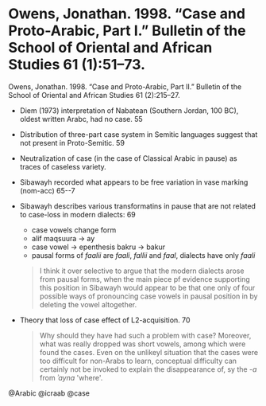 # Owens, Jonathan. 1998. “Case and Proto-Arabic, Part I.” Bulletin of the School of Oriental and African Studies 61 (1):51–73.
Owens, Jonathan. 1998. “Case and Proto-Arabic, Part II.” Bulletin of the School of Oriental and African Studies 61 (2):215–27.

- Diem (1973) interpretation of Nabatean (Southern Jordan, 100 BC), oldest written Arabc, had no case. 55

- Distribution of three-part case system in Semitic languages suggest that not present in Proto-Semitic. 59

- Neutralization of case (in the case of Classical Arabic in pause) as traces of caseless variety.  
 
- Sibawayh recorded what appears to be free variation in vase marking (nom-acc) 65--7

- Sibawayh describes various transformatins in pause that are not related to case-loss in modern dialects: 69
    - case vowels change form
    - alif maqsuura -> ay
    - case vowel -> epenthesis bakru -> bakur
    - pausal forms of *faalii* are *faali*, *fallii* and *faal*, dialects have only *faali*

    > I think it over selective to argue that the modern dialects arose from pausal forms, when the main piece pf evidence supporting this position in Sibawayh would appear to be that one only of four possible ways of pronouncing case vowels in pausal position in by deleting the vowel altogether.

- Theory that loss of case effect of L2-acquisition. 70

    > Why should they have had such a problem with case? Moreover, what was really dropped was short vowels, among which were found the cases. Even on the unlikeyl situation that the cases were too difficult for non-Arabs to learn, conceptual difficulty can certainly not be invoked to explain the disappearance of, sy the *-a* from *ʾayna* 'where'.

@Arabic
@icraab
@case
